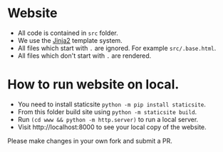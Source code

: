 # Website

- All code is contained in `src` folder.
- We use the [Jinja2](https://jinja.palletsprojects.com/en/2.11.x/) template system.
- All files which start with `.` are ignored. For example `src/.base.html`.
- All files which don't start with `.` are rendered.

# How to run website on local.

- You need to install staticsite `python -m pip install staticsite`.
- From this folder build site using  `python -m staticsite build`.
- Run `(cd www && python -m http.server)` to run a local server. 
- Visit http://localhost:8000 to see your local copy of the website.

Please make changes in your own fork and submit a PR.
